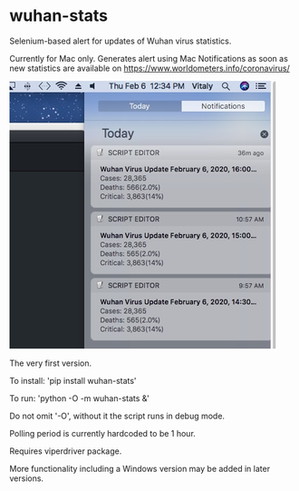 # wuhan-stats
Selenium-based alert for updates of Wuhan virus statistics.

Currently for Mac only. Generates alert using Mac Notifications as soon as new statistics are available on https://www.worldometers.info/coronavirus/  

![Alert sample](snapshot.jpeg)

The very first version.

To install: 'pip install wuhan-stats'

To run: 'python -O -m wuhan-stats &'

Do not omit '-O', without it the script runs in debug mode.

Polling period is currently hardcoded to be 1 hour.

Requires viperdriver package.

More functionality including a Windows version may be added in later versions.
